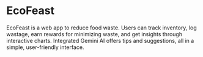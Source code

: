 # EcoFeast
EcoFeast is a web app to reduce food waste. Users can track inventory, log wastage, earn rewards for minimizing waste, and get insights through interactive charts. Integrated Gemini AI offers tips and suggestions, all in a simple, user-friendly interface.
